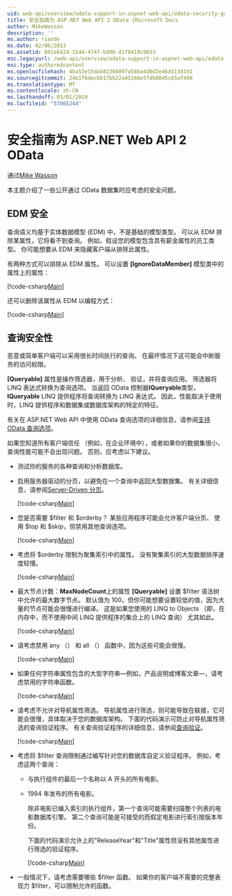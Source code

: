 ```yaml
---
uid: web-api/overview/odata-support-in-aspnet-web-api/odata-security-guidance
title: 安全指南为 ASP.NET Web API 2 OData |Microsoft Docs
author: MikeWasson
description: ''
ms.author: riande
ms.date: 02/06/2013
ms.assetid: b91e6424-1544-4747-bd0b-d1f8418c9653
msc.legacyurl: /web-api/overview/odata-support-in-aspnet-web-api/odata-security-guidance
msc.type: authoredcontent
ms.openlocfilehash: 4ba53e15dab83368097a58ba4d0d2e46d113d1d2
ms.sourcegitcommit: 24b1f6decbb17bb22a45166e5fdb0845c65af498
ms.translationtype: MT
ms.contentlocale: zh-CN
ms.lasthandoff: 03/01/2019
ms.locfileid: "57065244"
---
```

<a name="security-guidance-for-aspnet-web-api-2-odata"></a>安全指南为 ASP.NET Web API 2 OData
====================
通过[Mike Wasson](https://github.com/MikeWasson)

本主题介绍了一些公开通过 OData 数据集时应考虑的安全问题。

## <a name="edm-security"></a>EDM 安全

查询语义均基于实体数据模型 (EDM) 中，不是基础的模型类型。 可以从 EDM 排除某属性，它将看不到查询。 例如，假设您的模型包含具有薪金属性的员工类型。 你可能想要从 EDM 来隐藏客户端从排除此属性。

有两种方式可以排除从 EDM 属性。 可以设置 **[IgnoreDataMember]** 模型类中的属性上的属性：

[!code-csharp[Main](odata-security-guidance/samples/sample1.cs)]

还可以删除该属性从 EDM 以编程方式：

[!code-csharp[Main](odata-security-guidance/samples/sample2.cs)]

## <a name="query-security"></a>查询安全性

恶意或简单客户端可以采用很长时间执行的查询。 在最坏情况下这可能会中断服务的访问权限。

**[Queryable]** 属性是操作筛选器，用于分析、 验证，并将查询应用。 筛选器将 LINQ 表达式转换为查询选项。 当返回 OData 控制器**IQueryable**类型， **IQueryable** LINQ 提供程序将查询转换为 LINQ 表达式。 因此，性能取决于使用时，LINQ 提供程序和数据集或数据库架构的特定的特征。

有关在 ASP.NET Web API 中使用 OData 查询选项的详细信息，请参阅[支持 OData 查询选项](supporting-odata-query-options.md)。

如果您知道所有客户端信任 （例如，在企业环境中），或者如果你的数据集很小，查询性能可能不会出现问题。 否则，应考虑以下建议。

- 测试你的服务的各种查询和分析数据库。
- 启用服务器驱动的分页，以避免在一个查询中返回大型数据集。 有关详细信息，请参阅[Server-Driven 分页](supporting-odata-query-options.md#server-paging)。 

    [!code-csharp[Main](odata-security-guidance/samples/sample3.cs)]
- 您是否需要 $filter 和 $orderby？ 某些应用程序可能会允许客户端分页、 使用 $top 和 $skip，但禁用其他查询选项。 

    [!code-csharp[Main](odata-security-guidance/samples/sample4.cs)]
- 考虑将 $orderby 限制为聚集索引中的属性。 没有聚集索引的大型数据排序速度较慢。 

    [!code-csharp[Main](odata-security-guidance/samples/sample5.cs)]
- 最大节点计数：**MaxNodeCount**上的属性 **[Queryable]** 设置 $filter 语法树中允许的最大数字节点。 默认值为 100，但你可能想要设置较低的值，因为大量的节点可能会很慢进行编译。 这是如果您使用的 LINQ to Objects （即，在内存中，而不使用中间 LINQ 提供程序的集合上的 LINQ 查询） 尤其如此。 

    [!code-csharp[Main](odata-security-guidance/samples/sample6.cs)]
- 请考虑禁用 any （） 和 all （） 函数中，因为这些可能会很慢。 

    [!code-csharp[Main](odata-security-guidance/samples/sample7.cs)]
- 如果任何字符串属性包含的大型字符串&#8212;例如，产品说明或博客文章&#8212;，请考虑禁用的字符串函数。 

    [!code-csharp[Main](odata-security-guidance/samples/sample8.cs)]
- 请考虑不允许对导航属性筛选。 导航属性进行筛选，则可能导致在联接，它可能会很慢，具体取决于您的数据库架构。 下面的代码演示可防止对导航属性筛选的查询验证程序。 有关查询验证程序的详细信息，请参阅[查询验证](supporting-odata-query-options.md#query-validation)。 

    [!code-csharp[Main](odata-security-guidance/samples/sample9.cs)]
- 考虑将 $filter 查询限制通过编写针对您的数据库自定义验证程序。 例如，考虑这两个查询： 

  - 与执行组件的最后一个名称以 A 开头的所有电影。
  - 1994 年发布的所有电影。

    除非电影已编入索引的执行组件，第一个查询可能需要扫描整个列表的电影数据库引擎。 第二个查询可能是可接受的而假定电影进行索引按版本年份。

    下面的代码演示允许上的"ReleaseYear"和"Title"属性但没有其他属性进行筛选的验证程序。

    [!code-csharp[Main](odata-security-guidance/samples/sample10.cs)]
- 一般情况下，请考虑需要哪些 $filter 函数。 如果你的客户端不需要的完整表现力 $filter，可以限制允许的函数。
